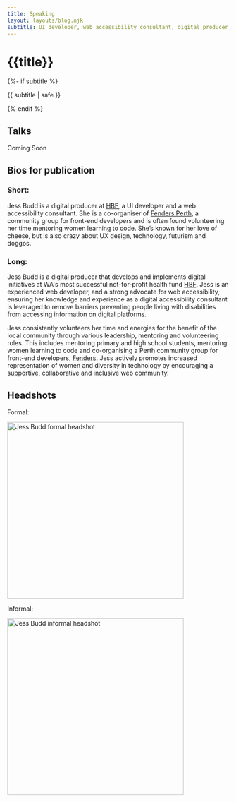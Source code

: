 ```yaml
---
title: Speaking
layout: layouts/blog.njk
subtitle: UI developer, web accessibility consultant, digital producer, meetup co-organiser, mentor.
---
```

<div class="container__blog">
  <h1>{{title}}</h1>
  {%- if subtitle %}<p class="subtitle">{{ subtitle | safe }}</p>{% endif %}

## Talks

Coming Soon



## Bios for publication

<h3 class="h4">Short:</h3>

Jess Budd is a digital producer at [HBF](http://hbf.com.au), a UI developer and a web accessibility consultant.  She is a co-organiser of [Fenders Perth](https://fenders.co/), a community group for front-end developers and is often found volunteering her time mentoring women learning to code. She’s known for her love of cheese, but is also crazy about UX design, technology, futurism and doggos.

<h3 class="h4">Long:</h3>

Jess Budd is a digital producer that develops and implements digital initiatives at WA's most successful not-for-profit health fund [HBF](http://hbf.com.au). Jess is an experienced web developer, and a strong advocate for web accessibility, ensuring her knowledge and experience as a digital accessibility consultant is leveraged to remove barriers preventing people living with disabilities from accessing information on digital platforms. 

Jess consistently volunteers her time and energies for the benefit of the local community through various leadership, mentoring and volunteering roles. This includes mentoring primary and high school students, mentoring women learning to code and co-organising a Perth community group for front-end developers, [Fenders](https://fenders.co/). Jess actively promotes increased representation of women and diversity in technology by encouraging a supportive, collaborative and inclusive web community.

## Headshots

Formal:

<img class="headshot" src="/images/jess-budd-bio-lg-sq.jpg" width="400" height="400" alt="Jess Budd formal headshot">

Informal:

<img class="headshot"  src="/images/jess-budd-bio-fun.jpg" width="400" height="400" alt="Jess Budd informal headshot">

</div>